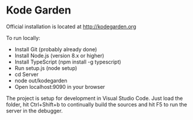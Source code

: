 # Kode Garden

Official installation is located at http://kodegarden.org

To run locally:

- Install Git (probably already done)
- Install Node.js (version 8.x or higher)
- Install TypeScript (npm install -g typescript)
- Run setup.js (node setup)
- cd Server
- node out/kodegarden
- Open localhost:9090 in your browser

The project is setup for development in Visual Studio Code.
Just load the folder, hit Ctrl+Shift+b to continually build the sources and hit F5 to run the server in the debugger.

